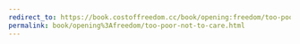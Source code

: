 ```yaml
---
redirect_to: https://book.costoffreedom.cc/book/opening:freedom/too-poor-not-to-care.html
permalink: book/opening%3Afreedom/too-poor-not-to-care.html
---
```

